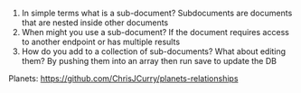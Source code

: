 1. In simple terms what is a sub-document?
    Subdocuments are documents that are nested inside other documents
2. When might you use a sub-document?
    If the document requires access to another endpoint or has multiple results
3. How do you add to a collection of sub-documents? What about editing them?
    By pushing them into an array then run save to update the DB

Planets: https://github.com/ChrisJCurry/planets-relationships